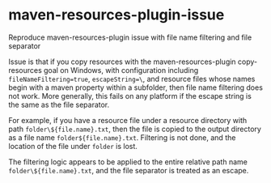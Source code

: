 # maven-resources-plugin-issue
Reproduce maven-resources-plugin issue with file name filtering and file separator

Issue is that if you copy resources with the maven-resources-plugin copy-resources goal
on Windows, with configuration including `fileNameFiltering=true`, `escapeString=\`, and
resource files whose names begin with a maven property within a subfolder, then file name
filtering does not work. More generally, this fails on any platform if the escape string
is the same as the file separator.

For example, if you have a resource file under a resource directory with path
`folder\${file.name}.txt`, then the file is copied to the output directory as
a file name `folder${file.name}.txt`. Filtering is not done, and the location of
the file under `folder` is lost.

The filtering logic appears to be applied to the entire relative path name
`folder\${file.name}.txt`, and the file separator is treated as an escape.
